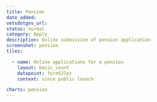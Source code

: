```yaml
---
title: Pension
date_added:
vetsdotgov_url:
status: normal
category: Apply
description: Online submission of pension application
screenshot: pension
tiles:

  - name: Online applications for a pension
    layout: basic_count
    datapoint: form527ez
    context: since public launch

charts: pension
---
```

